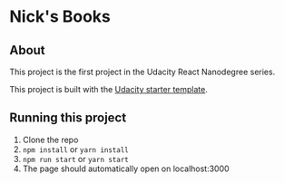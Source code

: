 # Nick's Books

## About
This project is the first project in the Udacity React Nanodegree series.

This project is built with the [Udacity starter template](https://github.com/udacity/reactnd-project-myreads-starter).

## Running this project
1. Clone the repo
2. `npm install` or `yarn install`
3. `npm run start` or `yarn start`
4. The page should automatically open on localhost:3000
